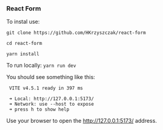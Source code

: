### React Form

To instal use:

`git clone https://github.com/HKrzyszczak/react-form`

`cd react-form`

`yarn install`

To run locally: `yarn run dev`

You should see something like this:

```
 VITE v4.5.1 ready in 397 ms

 ➜ Local: http://127.0.0.1:5173/
 ➜ Network: use --host to expose
 ➜ press h to show help
```

Use your browser to open the http://127.0.0.1:5173/ address.

